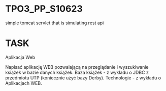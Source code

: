 # TPO3_PP_S10623
simple tomcat servlet that is simulating rest api
# TASK
Aplikacja Web

Napisać aplikację WEB pozwalającą na przeglądanie i wyszukiwanie książek w bazie danych książek.
Baza książek - z wykładu o JDBC z  przedmiotu UTP  (koniecznie użyć bazy Derby).
Technologie - z wykładu o Aplikacjach WEB.
